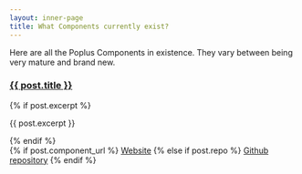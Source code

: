 ```yaml
---
layout: inner-page
title: What Components currently exist?
---
```


Here are all the Poplus Components in existence. They vary between being very mature and brand new.

<div class="grid-row" id="components">
<!--
{% for post in site.categories.component %}
  --><div class="column-one-of-two">
    <div class="catalogue-item catalogue-item--poplus-component">
      <h3><a href="
        {% if post.component_url %}
              {{ post.component_url }}
          {% else if post.repo %}
            {{ post.repo }}
          {% endif %}
      ">{{ post.title }}</a></h3>
      <div class="catalogue-item__content">
        {% if post.excerpt %}
            <p>{{ post.excerpt }}</p>
          {% endif %}
          <div class="catalogue-links"><!-- <strong>Tags: </strong>{{ post.tags | array_to_sentence_string }}<br> -->
            {% if post.component_url %}
              <a href="{{ post.component_url }}">Website</a>
          {% else if post.repo %}
            <a href="{{ post.repo }}">Github repository</a>
          {% endif %}
        </div>
      </div>
    </div>
  </div><!--
{% endfor %}
-->
</div>
